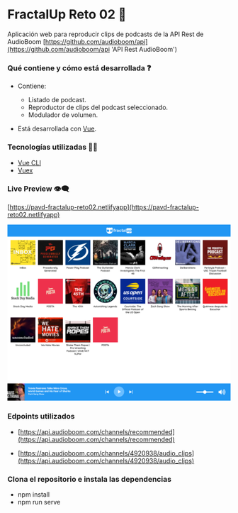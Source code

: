 # FractalUp Reto 02 🙌

Aplicación web para reproducir clips de podcasts de la API Rest de AudioBoom [https://github.com/audioboom/api](https://github.com/audioboom/api 'API Rest AudioBoom')

### Qué contiene y cómo está desarrollada ❓

- Contiene:

  - Listado de podcast.
  - Reproductor de clips del podcast seleccionado.
  - Modulador de volumen.

- Está desarrollada con [Vue](https://vuejs.org/).

### Tecnologías utilizadas 👨‍💻

- [Vue CLI](https://cli.vuejs.org/)
- [Vuex](https://vuex.vuejs.org/)

### Live Preview 👁‍🗨

[https://pavd-fractalup-reto02.netlifyapp](https://pavd-fractalup-reto02.netlifyapp)

![FractalUp Reto 02](./screenshot.png)

### Edpoints utilizados

- [https://api.audioboom.com/channels/recommended](https://api.audioboom.com/channels/recommended)

- [https://api.audioboom.com/channels/4920938/audio_clips](https://api.audioboom.com/channels/4920938/audio_clips)

### Clona el repositorio e instala las dependencias

- npm install
- npm run serve
